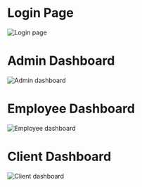 # Login Page
![Login page](https://github.com/DharmenderShakya/hrms/assets/110955017/139b4078-be2f-4b61-bca6-ce821712c711)

# Admin Dashboard
![Admin dashboard](https://github.com/DharmenderShakya/hrms/assets/110955017/9465598b-2978-4e25-8f6e-c63b900607cf)
# Employee Dashboard
![Employee dashboard](https://github.com/DharmenderShakya/hrms/assets/110955017/387dfef2-58f7-4908-8d15-9566922b268b)

# Client Dashboard
![Client dashboard](https://github.com/DharmenderShakya/hrms/assets/110955017/00864075-067b-478c-9d8b-357e14b4f9e9)



